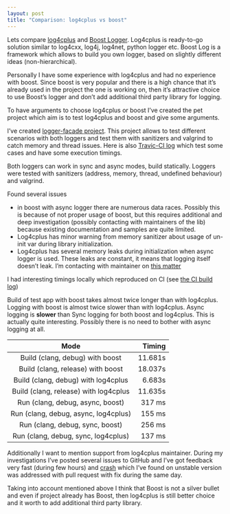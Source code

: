 ```yaml
---
layout: post
title: "Comparison: log4cplus vs boost"
---
```


Lets compare [log4cplus](https://github.com/log4cplus/log4cplus) and [Boost Logger](http://www.boost.org/doc/libs/1_61_0/libs/log/doc/html/index.html).
Log4cplus is ready-to-go solution similar to log4cxx, log4j, log4net, python logger etc. Boost Log is a framework which allows to build you own logger, based on slightly different ideas (non-hierarchical).

Personally I have some experience with log4cplus and had no experience with boost. Since boost is very popular and there is a high chance that it’s already used in the project the one is working on, then it’s attractive choice to use Boost’s logger and don’t add additional third party library for logging.

To have arguments to choose log4cplus or boost I’ve created the pet project which aim is to test log4cplus and boost and give some arguments.

I’ve created [logger-facade project](https://github.com/malirod/logger-facade). This project allows to test different scenarios with both loggers and test them with sanitizers and valgrind to catch memory and thread issues. Here is also [Travic-CI log](https://travis-ci.org/malirod/logger-facade/builds/169418326) which test some cases and have some execution timings.

Both loggers can work in sync and async modes, build statically. Loggers were tested with sanitizers (address, memory, thread, undefined behaviour) and valgrind.

Found several issues
* in boost with async logger there are numerous data races. Possibly this is because of not proper usage of boost, but this requires additional and deep investigation (possibly contacting with maintainers of the lib) because existing documentation and samples are quite limited.
* Log4cplus has minor warning from memory sanitizer about usage of un-init var during library initialization.
* Log4cplus has several memory leaks during initialization when async logger is used. These leaks are constant, it means that logging itself doesn’t leak. I’m contacting with maintainer on [this matter]( https://github.com/log4cplus/log4cplus/issues/203)

I had interesting timings locally which reproduced on CI (see [the CI build log](https://travis-ci.org/malirod/logger-facade/builds/169418326))

Build of test app with boost takes almost twice longer than with log4cplus. Logging with boost is almost twice slower than with log4cplus. Async logging is **slower** than Sync logging for both boost and log4cplus.
This is actually quite interesting. Possibly there is no need to bother with async logging at all.

 **Mode** | **Timing**
:---:|---:
Build (clang, debug) with boost | 11.681s
Build (clang, release) with boost | 18.037s
Build (clang, debug) with log4cplus | 6.683s
Build (clang, release) with log4cplus | 11.635s
Run (clang, debug, async, boost) | 317 ms
Run (clang, debug, async, log4cplus) | 155 ms
Run (clang, debug, sync, boost) | 256 ms
Run (clang, debug, sync, log4cplus) | 137 ms


Additionally I want to mention support from log4cplus maintainer. During my investigations I’ve posted several issues to GitHub and I’ve got feedback very fast (during few hours) and [crash](https://github.com/log4cplus/log4cplus/issues/205) which I’ve found on unstable version was addressed with pull request with fix during the same day.

Taking into account mentioned above I think that Boost is not a silver bullet and even if project already has Boost, then log4cplus is still better choice and it worth to add additional third party library.
